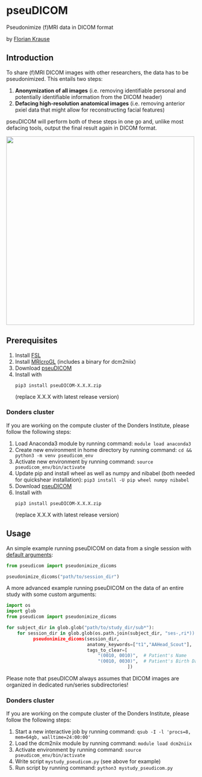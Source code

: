 # pseuDICOM
Pseudonimize (f)MRI data in DICOM format

by [Florian Krause](https://www.floriankrause.org/)

## Introduction
To share (f)MRI DICOM images with other researchers, the data has to be pseudonimized.
This entails two steps:

1. **Anonymization of all images** (i.e. removing identifiable personal and potentially identifiable information from the DICOM header)
2. **Defacing high-resolution anatomical images** (i.e. removing anterior pxiel data that might allow for reconstructing facial features)

pseuDICOM will perform both of these steps in one go and, unlike most defacing tools, output the final result again in DICOM format.

<img src="https://user-images.githubusercontent.com/2971539/116867429-73a9eb00-ac0d-11eb-9374-5a96ce25bbd4.png" height="500">

## Prerequisites
1. Install [FSL](https://fsl.fmrib.ox.ac.uk/fsl/fslwiki/)
2. Install [MRIcroGL](https://www.nitrc.org/projects/mricrogl/) (includes a binary for dcm2niix)
3. Download [pseuDICOM](https://github.com/can-lab/pseuDICOM/master.zip)
5. Install with
   ```
   pip3 install pseuDICOM-X.X.X.zip
   ```
   (replace X.X.X with latest release version)

### Donders cluster
If you are working on the compute cluster of the Donders Institute, please follow the following steps:
1. Load Anaconda3 module by running command: `module load anaconda3`
2. Create new environment in home directory by running command: `cd && python3 -m venv pseudicom_env`
3. Activate new environment by running command: `source pseudicom_env/bin/activate`
4. Update pip and install wheel as well as numpy and nibabel (both needed for quickshear installation): `pip3 install -U pip wheel numpy nibabel`
5. Download [pseuDICOM](https://github.com/can-lab/pseuDICOM/master.zip)
6. Install with
   ```
   pip3 install pseuDICOM-X.X.X.zip
   ```
   (replace X.X.X with latest release version)

## Usage
An simple example running pseuDICOM on data from a single session with [default arguments](https://github.com/can-lab/pseuDICOM/blob/main/pseudicom/_pseudicom.py#L18):
```python
from pseudicom import pseudonimize_dicoms

pseudonimize_dicoms("path/to/session_dir")
```

A more advanced example running pseuDICOM on the data of an entire study with some custom arguments:
```python
import os
import glob
from pseudicom import pseudonimize_dicoms

for subject_dir in glob.glob("path/to/study_dir/sub*"):
    for session_dir in glob.glob(os.path.join(subject_dir, "ses-,ri*)):
          pseudonimize_dicoms(session_dir,
                              anatomy_keywords=["t1","AAHead_Scout"],
                              tags_to_clear=[
                                  "(0010, 0010)",  # Patient's Name
                                  "(0010, 0030)",  # Patient's Birth Date
                                             ])
```

Please note that pseuDICOM always assumes that DICOM images are organized in dedicated run/series subdirectories!


### Donders cluster
If you are working on the compute cluster of the Donders Institute, please follow the following steps:
1. Start a new interactive job by running command: `qsub -I -l 'procs=8, mem=64gb, walltime=24:00:00'`
2. Load the dcm2niix module by running command: `module load dcm2niix`
3. Activate environment by running command: `source pseudicom_env/bin/activate`
4. Write script `mystudy_pseudicom.py` (see above for example)
6. Run script by running command: `python3 mystudy_pseudicom.py`
